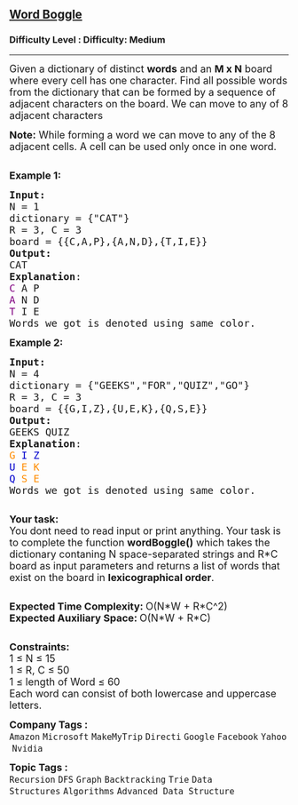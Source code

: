 <h2><a href="https://www.geeksforgeeks.org/problems/word-boggle4143/1?page=1&category=Trie&company=Amazon,Microsoft&status=unsolved&sortBy=submissions">Word Boggle</a></h2><h3>Difficulty Level : Difficulty: Medium</h3><hr><div class="problems_problem_content__Xm_eO"><p><span style="font-size: 18px;">Given a dictionary of distinct <strong>words</strong> and an <strong>M x N</strong> board where every cell has one character. Find all possible words from the dictionary that can be formed by a sequence of adjacent characters on the board. We can move to any of 8 adjacent characters</span></p>
<p><span style="font-size: 18px;"><strong>Note:</strong>&nbsp;While forming a word we can move to&nbsp;any of the 8 adjacent cells. A&nbsp;cell can be used&nbsp;only once in one word.</span></p>
<p><br><span style="font-size: 18px;"><strong>Example 1:</strong></span></p>
<pre><span style="font-size: 18px;"><strong>Input: 
</strong>N = 1
dictionary = {"CAT"}
R = 3, C = 3
board = {{C,A,P},{A,N,D},{T,I,E}}
<strong>Output:</strong>
CAT
<strong>Explanation</strong>: 
<span style="color: #800080;">C</span> A P
<span style="color: #800080;">A</span> N D
<span style="color: #800080;">T</span> I E
Words we got is denoted using same color.</span>
</pre>
<p><span style="font-size: 18px;"><strong>Example 2:</strong></span></p>
<pre><span style="font-size: 18px;"><strong>Input:</strong>
N = 4
dictionary = {"GEEKS","FOR","QUIZ","GO"}
R = 3, C = 3 
board = {{G,I,Z},{U,E,K},{Q,S,E}}
<strong>Output:</strong>
GEEKS QUIZ
<strong>Explanation</strong>: 
<span style="color: #ff8c00;">G</span> <span style="color: #0000cd;">I</span> <span style="color: #0000cd;">Z</span>
<span style="color: #0000cd;">U</span> <span style="color: #ff8c00;">E</span> <span style="color: #ff8c00;">K</span>
<span style="color: #0000cd;">Q</span> <span style="color: #ff8c00;">S</span> <span style="color: #ff8c00;">E</span> 
Words we got is denoted using same color.</span>
</pre>
<p><br><span style="font-size: 18px;"><strong>Your task:</strong><br>You dont need to read input or print anything. Your task is to complete the function&nbsp;<strong>wordBoggle()</strong>&nbsp;which takes the dictionary contaning N&nbsp;space-separated strings and R*C board </span><span style="font-size: 18px;">as input parameters and returns a list of&nbsp;words that exist on the board in <strong>lexicographical order</strong>.</span></p>
<p><br><span style="font-size: 18px;"><strong>Expected Time Complexity:&nbsp;</strong>O(N*W + R*C^2)<br><strong>Expected Auxiliary Space:&nbsp;</strong>O(N*W + R*C)</span></p>
<p><br><span style="font-size: 18px;"><strong>Constraints:</strong><br>1 ≤ N&nbsp;≤ 15<br>1 ≤ R, C&nbsp;≤ 50<br>1 ≤ length of Word&nbsp;≤ 60<br>Each word can consist of both lowercase and uppercase letters.</span></p></div><p><span style=font-size:18px><strong>Company Tags : </strong><br><code>Amazon</code>&nbsp;<code>Microsoft</code>&nbsp;<code>MakeMyTrip</code>&nbsp;<code>Directi</code>&nbsp;<code>Google</code>&nbsp;<code>Facebook</code>&nbsp;<code>Yahoo</code>&nbsp;<code>Nvidia</code>&nbsp;<br><p><span style=font-size:18px><strong>Topic Tags : </strong><br><code>Recursion</code>&nbsp;<code>DFS</code>&nbsp;<code>Graph</code>&nbsp;<code>Backtracking</code>&nbsp;<code>Trie</code>&nbsp;<code>Data Structures</code>&nbsp;<code>Algorithms</code>&nbsp;<code>Advanced Data Structure</code>&nbsp;
